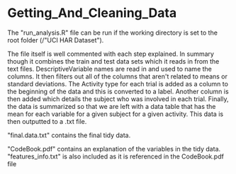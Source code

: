 # Getting_And_Cleaning_Data

The "run_analysis.R" file can be run if the working directory is set to the root folder (/"UCI HAR Dataset").

The file itself is well commented with each step explained. In summary though it combines the train and test
data sets which it reads in from the text files. DescriptiveVariable names are read in and used to name the columns.
It then filters out all of the columns that aren't related to means or standard deviations. 
The Activity type for each trial is added as a column to the beginning of the data and this is converted to a label.
Another column is then added which details the subject who was involved in each trial.
Finally, the data is summarized so that we are left with a data table that has the mean for each variable for a given
subject for a given activity. This data is then outputted to a .txt file.


"final.data.txt" contains the final tidy data.

"CodeBook.pdf" contains an explanation of the variables in the tidy data. "features_info.txt" is also included as it is
referenced in the CodeBook.pdf file